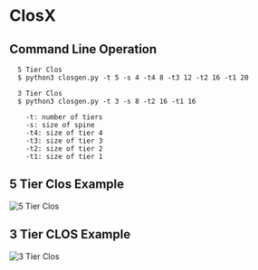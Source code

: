 # ClosX

## Command Line Operation
```
  5 Tier Clos
  $ python3 closgen.py -t 5 -s 4 -t4 8 -t3 12 -t2 16 -t1 20

  3 Tier Clos
  $ python3 closgen.py -t 3 -s 8 -t2 16 -t1 16

    -t: number of tiers
    -s: size of spine
    -t4: size of tier 4
    -t3: size of tier 3
    -t2: size of tier 2
    -t1: size of tier 1
```

## 5 Tier Clos Example
![5 Tier Clos](https://github.com/m4cfarlane/ClosX/blob/main/5tier_clos.png?raw=true)

## 3 Tier CLOS Example
![3 Tier Clos](https://github.com/m4cfarlane/ClosX/blob/main/3tier_clos.png?raw=true)